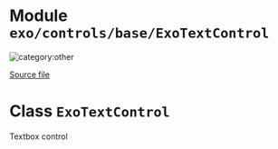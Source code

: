 # Module `exo/controls/base/ExoTextControl`

![category:other](https://img.shields.io/badge/category-other-blue.svg?style=flat-square)



[Source file](..\..\src\exo\controls\base\ExoTextControl.js)

# Class `ExoTextControl`

Textbox control
